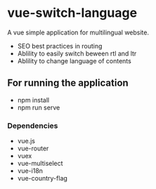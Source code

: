 # vue-switch-language
A vue simple application for multilingual website.
- SEO best practices in routing
- Ablility to easily switch beween rtl and ltr
- Ablility to change language of contents

## For running the application
- npm install
- npm run serve

### Dependencies
- vue.js
- vue-router
- vuex
- vue-multiselect
- vue-i18n
- vue-country-flag
